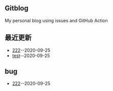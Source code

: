 ## Gitblog
My personal blog using issues and GitHub Action
## 最近更新
- [222](https://github.com/chaleaoch/gitblog/issues/2)--2020-09-25
- [test](https://github.com/chaleaoch/gitblog/issues/1)--2020-09-25
## bug
- [222](https://github.com/chaleaoch/gitblog/issues/2)--2020-09-25
